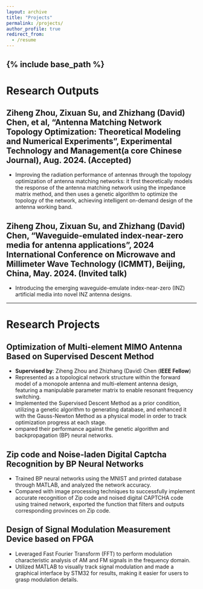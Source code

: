```yaml
---
layout: archive
title: "Projects"
permalink: /projects/
author_profile: true
redirect_from:
  - /resume
---
```


{% include base_path %}
---
# Research Outputs

## Ziheng Zhou, Zixuan Su, and Zhizhang (David) Chen, et al, “Antenna Matching Network Topology Optimization: Theoretical Modeling and Numerical Experiments”, **Experimental Technology and Management(a core Chinese Journal)**, Aug. 2024. (Accepted)
* Improving the radiation performance of antennas through the topology optimization of antenna matching networks: it first theoretically models the response of the antenna matching network using the impedance matrix method, and then uses a genetic algorithm to optimize the topology of the network, achieving intelligent on-demand design of the antenna working band.

## Ziheng Zhou, Zixuan Su, and Zhizhang (David) Chen, “Waveguide-emulated index-near-zero media for antenna applications”, **2024 International Conference on Microwave and Millimeter Wave Technology (ICMMT)**, Beijing, China, May. 2024. (Invited talk) 
* Introducing the emerging waveguide-emulate index-near-zero (INZ) artificial media into novel INZ antenna designs.

---  
# Research Projects

## Optimization of Multi-element MIMO Antenna Based on Supervised Descent Method                    
* **Supervised by**: Ziheng Zhou and Zhizhang (David) Chen (**IEEE Fellow**) 
* Represented as a topological network structure within the forward model of a monopole antenna and multi-element antenna design, featuring a manipulable parameter matrix to enable resonant frequency switching.
* Implemented the Supervised Descent Method as a prior condition, utilizing a genetic algorithm to generating database, and enhanced it with the Gauss-Newton Method as a physical model in order to track optimization progress at each stage. 
* ompared their performance against the genetic algorithm and backpropagation (BP) neural networks. 

## Zip code and Noise-laden Digital Captcha Recognition by BP Neural Networks   				    
* Trained BP neural networks using the MNIST and printed database through MATLAB, and analyzed the network accuracy. 
* Compared with image processing techniques to successfully implement accurate recognition of Zip code and noised digital CAPTCHA code using trained network, exported the function that filters and outputs corresponding provinces on Zip code. 

## Design of Signal Modulation Measurement Device based on FPGA                                  
* Leveraged Fast Fourier Transform (FFT) to perform modulation characteristic analysis of AM and FM signals in the frequency domain.
* Utilized MATLAB to visually track signal modulation and made a graphical interface by STM32 for results, making it easier for users to grasp modulation details.
